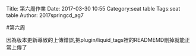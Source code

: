 Title: 第六周作業
Date: 2017-03-30 10:55
Category:seat table
Tags:seat table
Author: 2017springcd_ag7



<!-- PELICAN_END_SUMMARY -->

#第六周

因為版本更新導致的上傳錯誤,把plugin/liquid_tags裡的READMEMD刪掉就能正常上傳了


